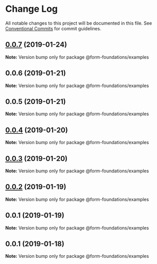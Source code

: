 # Change Log

All notable changes to this project will be documented in this file.
See [Conventional Commits](https://conventionalcommits.org) for commit guidelines.

## [0.0.7](https://github.com/nathanvale/form-foundations/compare/@form-foundations/examples@0.0.6...@form-foundations/examples@0.0.7) (2019-01-24)

**Note:** Version bump only for package @form-foundations/examples

## 0.0.6 (2019-01-21)

**Note:** Version bump only for package @form-foundations/examples

## 0.0.5 (2019-01-21)

**Note:** Version bump only for package @form-foundations/examples

## [0.0.4](https://github.com/nathanvale/form-foundations/compare/@form-foundations/examples@0.0.3...@form-foundations/examples@0.0.4) (2019-01-20)

**Note:** Version bump only for package @form-foundations/examples

## [0.0.3](https://github.com/nathanvale/form-foundations/compare/@form-foundations/examples@0.0.2...@form-foundations/examples@0.0.3) (2019-01-20)

**Note:** Version bump only for package @form-foundations/examples

## [0.0.2](https://github.com/nathanvale/form-foundations/compare/@form-foundations/examples@0.0.1...@form-foundations/examples@0.0.2) (2019-01-19)

**Note:** Version bump only for package @form-foundations/examples

## 0.0.1 (2019-01-19)

**Note:** Version bump only for package @form-foundations/examples

## 0.0.1 (2019-01-18)

**Note:** Version bump only for package @form-foundations/examples
